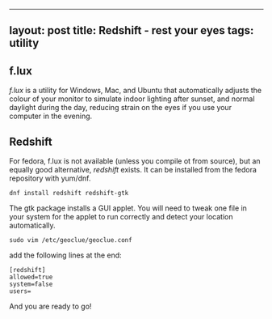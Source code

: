 ---
layout: post
title: Redshift - rest your eyes
tags: utility
----

## f.lux

*f.lux* is a utility for Windows, Mac, and Ubuntu that automatically adjusts the colour of your monitor to simulate indoor lighting after sunset, and normal daylight during the day, reducing strain on the eyes if you use your computer in the evening.

## Redshift

For fedora, f.lux is not available (unless you compile ot from source), but an equally good alternative, *redshift* exists. It can be installed from the fedora repository with yum/dnf.

`dnf install redshift redshift-gtk`

The gtk package installs a GUI applet. You will need to tweak one file in your system for the applet to run correctly and detect your location automatically.

```
sudo vim /etc/geoclue/geoclue.conf
```
add the following lines at the end:
```
[redshift]
allowed=true
system=false
users=
```

And you are ready to go!
